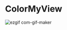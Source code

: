 # ColorMyView

![ezgif com-gif-maker](https://user-images.githubusercontent.com/18463828/121565748-c59f1700-c9ea-11eb-8bb2-75b0b7e45275.gif)

